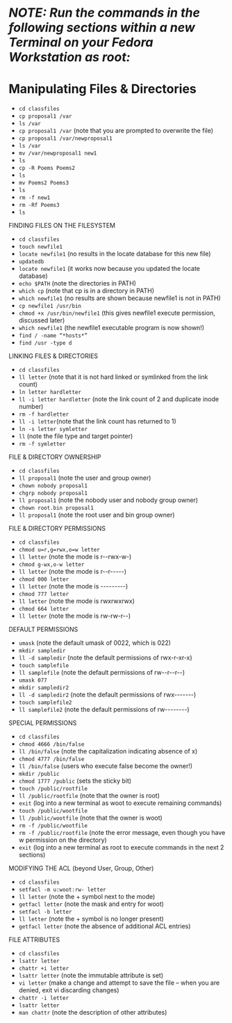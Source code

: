 # ***NOTE: Run the commands in the following sections within a new Terminal on your Fedora Workstation as root:***

# Manipulating Files & Directories
   - `cd classfiles` 
   - `cp proposal1 /var`
   - `ls /var`
   - `cp proposal1 /var` (note that you are prompted to overwrite the file)
   - `cp proposal1 /var/newproposal1`
   - `ls /var`
   - `mv /var/newproposal1 new1`
   - `ls`
   - `cp -R Poems Poems2`
   - `ls`
   - `mv Poems2 Poems3`
   - `ls`
   - `rm -f new1`
   - `rm -Rf Poems3`
   - `ls`

FINDING FILES ON THE FILESYSTEM
   - `cd classfiles`
   - `touch newfile1`
   - `locate newfile1` (no results in the locate database for this new file)		
   - `updatedb`
   - `locate newfile1` (it works now because you updated the locate database)
   - `echo $PATH` (note the directories in PATH)
   - `which cp`	(note that cp is in a directory in PATH)
   - `which newfile1`	(no results are shown because newfile1 is not in PATH)
   - `cp newfile1 /usr/bin`
   - `chmod +x /usr/bin/newfile1`	(this gives newfile1 execute permission, discussed later)
   - `which newfile1`	(the newfile1 executable program is now shown!)
   - `find / -name “*hosts*”`
   - `find /usr -type d`

LINKING FILES & DIRECTORIES
   - `cd classfiles`
   - `ll letter` (note that it is not hard linked or symlinked from the link count)
   - `ln letter hardletter`
   - `ll -i letter hardletter` (note the link count of 2 and duplicate inode number)
   - `rm -f hardletter`
   - `ll -i letter`(note that the link count has returned to 1)
   - `ln -s letter symletter`
   - `ll`	(note the file type and target pointer)
   - `rm -f symletter`

FILE & DIRECTORY OWNERSHIP
   - `cd classfiles`			
   - `ll proposal1` (note the user and group owner)
   - `chown nobody proposal1`
   - `chgrp nobody proposal1`
   - `ll proposal1` (note the nobody user and nobody group owner)
   - `chown root.bin proposal1`
   - `ll proposal1` (note the root user and bin group owner)

FILE & DIRECTORY PERMISSIONS
   - `cd classfiles`
   - `chmod u=r,g=rwx,o=w letter`
   - `ll letter` (note the mode is r--rwx-w-)
   - `chmod g-wx,o-w letter`
   - `ll letter` (note the mode is r--r-----)
   - `chmod 000 letter`
   - `ll letter` (note the mode is ---------)
   - `chmod 777 letter`
   - `ll letter` (note the mode is rwxrwxrwx)
   - `chmod 664 letter`
   - `ll letter` (note the mode is rw-rw-r--)

DEFAULT PERMISSIONS
   - `umask`	(note the default umask of 0022, which is 022)
   - `mkdir sampledir`
   - `ll -d sampledir` (note the default permissions of rwx-r-xr-x)
   - `touch samplefile`
   - `ll samplefile` (note the default permissions of rw--r--r--)
   - `umask	077`			
   - `mkdir sampledir2`
   - `ll -d sampledir2` (note the default permissions of rwx-------)
   - `touch samplefile2`
   - `ll samplefile2` (note the default permissions of rw--------)

SPECIAL PERMISSIONS
   - `cd classfiles`
   - `chmod 4666 /bin/false`	
   - `ll /bin/false` (note the capitalization indicating absence of x)
   - `chmod 4777 /bin/false`	
   - `ll /bin/false` (users who execute false become the owner!)
   - `mkdir /public`
   - `chmod 1777 /public` (sets the sticky bit)
   - `touch /public/rootfile`
   - `ll /public/rootfile` (note that the owner is root)
   - `exit` (log into a new terminal as woot to execute remaining commands)
   - `touch /public/wootfile`
   - `ll /public/wootfile` (note that the owner is woot)
   - `rm -f /public/wootfile`
   - `rm -f /public/rootfile` (note the error message, even though you have w permission on the directory)
   - `exit` (log into a new terminal as root to execute commands in the next 2 sections)
   
MODIFYING THE ACL (beyond User, Group, Other)
   - `cd classfiles`
   - `setfacl -m u:woot:rw- letter`	
   - `ll letter` (note the + symbol next to the mode)
   - `getfacl letter` (note the mask and entry for woot)
   - `setfacl -b letter`
   - `ll letter` (note the + symbol is no longer present)
   - `getfacl letter` (note the absence of additional ACL entries)

FILE ATTRIBUTES
   - `cd classfiles`
   - `lsattr letter`
   - `chattr +i letter`
   - `lsattr letter` (note the immutable attribute is set)
   - `vi letter` (make a change and attempt to save the file – when you are denied, exit vi discarding changes)
   - `chattr -i letter`
   - `lsattr letter`
   - `man chattr` (note the description of other attributes)
